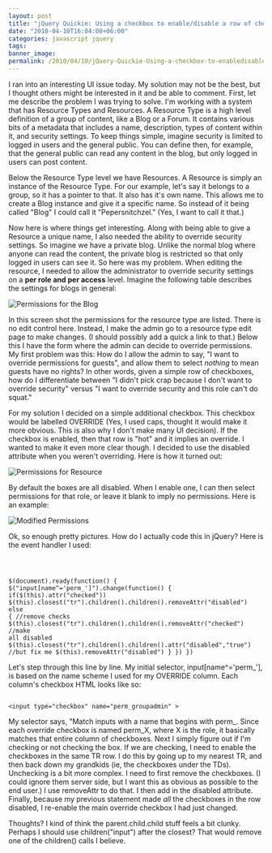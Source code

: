 ```yaml
---
layout: post
title: "jQuery Quickie: Using a checkbox to enable/disable a row of checkboxes"
date: "2010-04-10T16:04:00+06:00"
categories: javascript jquery 
tags: 
banner_image: 
permalink: /2010/04/10/jQuery-Quickie-Using-a-checkbox-to-enabledisable-a-row-of-checkboxes
---
```


I ran into an interesting UI issue today. My solution may not be the best, but I thought others might be interested in it and be able to comment. First, let me describe the problem I was trying to solve. I'm working with a system that has Resource Types and Resources. A Resource Type is a high level definition of a group of content, like a Blog or a Forum. It contains various bits of a metadata that includes a name, description, types of content within it, and security settings. To keep things simple, imagine security is limited to logged in users and the general public. You can define then, for example, that the general public can read any content in the blog, but only logged in users can post content.
<!--more-->
<p>

Below the Resource Type level we have Resources. A Resource is simply an instance of the Resource Type. For our example, let's say it belongs to a group, so it has a pointer to that. It also has it's own name. This allows me to create a Blog instance and give it a specific name. So instead of it being called "Blog" I could call it "Pepersnitchzel." (Yes, I want to call it that.) 

<p>

Now here is where things get interesting. Along with being able to give a Resource a unique name, I also needed the ability to override security settings. So imagine we have a private blog. Unlike the normal blog where anyone can read the content, the private blog is restricted so that only logged in users can see it. So here was my problem. When editing the resource, I needed to allow the administrator to override security settings on a <b>per role and per access</b> level. Imagine the following table describes the settings for blogs in general:

<p>

<img src="https://static.raymondcamden.com/images/Screen shot 2010-04-10 at 2.53.04 PM.png" title="Permissions for the Blog" />

<p>

In this screen shot the permissions for the resource type are listed. There is no edit control here. Instead, I make the admin go to a resource type edit page to make changes. (I should possibly add a quick a link to that.) Below this I have the form where the admin can decide to override permissions. My first problem was this: How do I allow the admin to say, "I want to override permissions for guests", and allow them to select <i>nothing</i> to mean guests have no rights? In other words, given a simple row of checkboxes, how do I differentiate between "I didn't pick crap because I don't want to override security" versus "I want to override security and this role can't do squat."

<p>

For my solution I decided on a simple additional checkbox. This checkbox would be labelled OVERRIDE (Yes, I used caps, thought it would make it more obvious. This is also why I don't make many UI decision). If the checkbox is enabled, then that row is "hot" and it implies an override. I wanted to make it even more clear though. I decided to use the disabled attribute when you weren't overriding. Here is how it turned out:

<p>

<img src="https://static.raymondcamden.com/images/cfjedi/Screen shot 2010-04-10 at 3.02.31 PM.png" title="Permissions for Resource" />

<p>

By default the boxes are all disabled. When I enable one, I can then select permissions for that role, or leave it blank to imply no permissions. Here is an example:

<p>

<img src="https://static.raymondcamden.com/images/cfjedi/Screen shot 2010-04-10 at 3.03.40 PM.png" title="Modified Permissions" />

<p>

Ok, so enough pretty pictures. How do I actually code this in jQuery? Here is the event handler I used:

<p>

<code>

$(document).ready(function() {
	$("input[name^='perm_']").change(function() {
		if($(this).attr("checked")) $(this).closest("tr").children().children().removeAttr("disabled")
		else { 
			//remove checks
			$(this).closest("tr").children().children().removeAttr("checked")
			//make all disabled
			$(this).closest("tr").children().children().attr("disabled","true")
			//but fix me
			$(this).removeAttr("disabled")
		}
	})
})
</code>

<p>

Let's step through this line by line. My initial selector, input[name^='perm_'], is based on the name scheme I used for my OVERRIDE column. Each column's checkbox HTML looks like so:

<code>
&lt;input type="checkbox" name="perm_groupadmin" &gt;
</code>

<p>

My selector says, "Match inputs with a name that begins with perm_. Since each override checkbox is named perm_X, where X is the role, it basically matches that entire column of checkboxes. Next I simply figure out if I'm checking or not checking the box. If we are checking, I need to enable the checkboxes in the same TR row. I do this by going up to my nearest TR, and then back down my grandkids (ie, the checkboxes under the TDs). Unchecking is a bit more complex. I need to first remove the checkboxes. (I could ignore them server side, but I want this as obvious as possible to the end user.) I use removeAttr to do that. I then add in the disabled attribute. Finally, because my previous statement made <i>all</i> the checkboxes in the row disabled, I re-enable the main override checkbox I had just changed.

<p>

Thoughts? I kind of think the parent.child.child stuff feels a bit clunky. Perhaps I should use children("input") after the closest? That would remove one of the children() calls I believe.